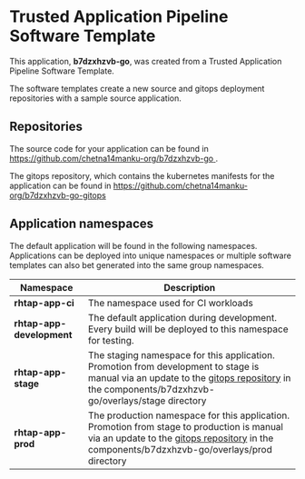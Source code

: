 # Trusted Application Pipeline Software Template

This application, **b7dzxhzvb-go**, was created from a Trusted Application Pipeline Software Template.

The software templates create a new source and gitops deployment repositories with a sample source application. 

## Repositories

The source code for your application can be found in [https://github.com/chetna14manku-org/b7dzxhzvb-go ](https://github.com/chetna14manku-org/b7dzxhzvb-go ).
 
The gitops repository, which contains the kubernetes manifests for the application can be found in 
[https://github.com/chetna14manku-org/b7dzxhzvb-go-gitops ](https://github.com/chetna14manku-org/b7dzxhzvb-go-gitops ) 

## Application namespaces 

The default application will be found in the following namespaces. Applications can be deployed into unique namespaces or multiple software templates can also bet generated into the same group namespaces.  

|  Namespace   |  Description   |  
| -------- | -------- |
| **rhtap-app-ci** | The namespace used for CI workloads |
| **rhtap-app-development** | The default application during development. Every build will be deployed to this namespace for testing. |
| **rhtap-app-stage** | The staging namespace for this application. Promotion from development to stage is manual via an update to the [gitops repository](https://github.com/chetna14manku-org/b7dzxhzvb-go-gitops ) in the components/b7dzxhzvb-go/overlays/stage directory |
| **rhtap-app-prod** | The production namespace for this application. Promotion from stage to production is manual via an update to the [gitops repository](https://github.com/chetna14manku-org/b7dzxhzvb-go-gitops ) in the components/b7dzxhzvb-go/overlays/prod directory |